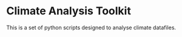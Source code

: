 # Climate Analysis Toolkit


This is a set of python scripts designed to analyse climate datafiles.
